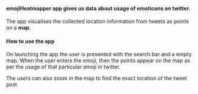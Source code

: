 #### emojiHeatmapper app gives us data about usage of emoticons on twitter.

The app visualises the collected location information from tweets as points
on a **map**.

#### How to use the app

On launching the app the user is presented with the search bar and a empty
map. When the user enters the emoji, then the points appear on the map as per the
usage of that particular emoji in twitter.

The users can also zoom in the map to find the exact location of the tweet post.
